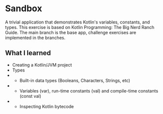 # Sandbox
A trivial application that demonstrates Kotlin's variables, constants, and types. This exercise is based on Kotlin Programming: The Big Nerd Ranch Guide. The main branch is the base app, challenge exercises are implemented in the branches.

## What I learned
- Creating a Kotlin/JVM project
- Types
- - Built-in data types (Booleans, Characters, Strings, etc)
- - Variables (var), run-time constants (val) and compile-time constants (const val)
- - Inspecting Kotlin bytecode
